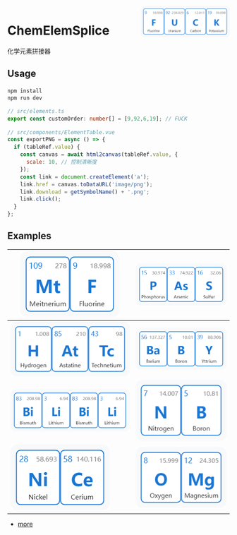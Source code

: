 <img src="docs/imgs/FUCK.png" alt="logo" width="40%" height="40%" align="right" />

# ChemElemSplice

化学元素拼接器

## Usage

```
npm install
npm run dev
```

```ts
// src/elements.ts
export const customOrder: number[] = [9,92,6,19]; // FUCK
```

```js
// src/components/ElementTable.vue
const exportPNG = async () => {
  if (tableRef.value) {
    const canvas = await html2canvas(tableRef.value, {
      scale: 10, // 控制清晰度
    });
    const link = document.createElement('a');
    link.href = canvas.toDataURL('image/png');
    link.download = getSymbolName() + '.png';
    link.click();
  }
};
```

## Examples

| ![mtf](docs/imgs/MtF.png) | ![pass](docs/imgs/PAsS.png) |
|---|---|
| ![氢砹锝](docs/imgs/HAtTc.png) | ![baby](docs/imgs/BaBY.png) |
| ![bilibili](docs/imgs/BiLiBiLi.png) | ![nb](docs/imgs/NB.png) |
| ![nice](docs/imgs/NiCe.png) | ![omg](docs/imgs/OMg.png) |

- [more](docs/examples/imgs)